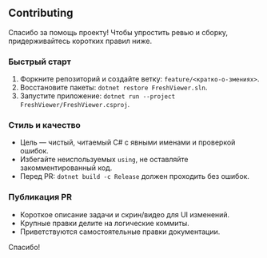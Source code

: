 ## Contributing

Спасибо за помощь проекту! Чтобы упростить ревью и сборку, придерживайтесь коротких правил ниже.

### Быстрый старт
1. Форкните репозиторий и создайте ветку: `feature/<кратко-о-змениях>`.
2. Восстановите пакеты: `dotnet restore FreshViewer.sln`.
3. Запустите приложение: `dotnet run --project FreshViewer/FreshViewer.csproj`.

### Стиль и качество
- Цель — чистый, читаемый C# с явными именами и проверкой ошибок.
- Избегайте неиспользуемых `using`, не оставляйте закомментированный код.
- Перед PR: `dotnet build -c Release` должен проходить без ошибок.

### Публикация PR
- Короткое описание задачи и скрин/видео для UI изменений.
- Крупные правки делите на логические коммиты.
- Приветствуются самостоятельные правки документации.

Спасибо!
